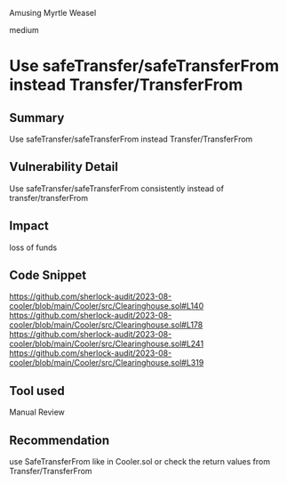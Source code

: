 Amusing Myrtle Weasel

medium

# Use safeTransfer/safeTransferFrom instead Transfer/TransferFrom
## Summary
Use safeTransfer/safeTransferFrom instead Transfer/TransferFrom
## Vulnerability Detail
Use safeTransfer/safeTransferFrom consistently instead of transfer/transferFrom
## Impact
loss of funds
## Code Snippet
https://github.com/sherlock-audit/2023-08-cooler/blob/main/Cooler/src/Clearinghouse.sol#L140
https://github.com/sherlock-audit/2023-08-cooler/blob/main/Cooler/src/Clearinghouse.sol#L178
https://github.com/sherlock-audit/2023-08-cooler/blob/main/Cooler/src/Clearinghouse.sol#L241
https://github.com/sherlock-audit/2023-08-cooler/blob/main/Cooler/src/Clearinghouse.sol#L319
## Tool used

Manual Review

## Recommendation
use SafeTransferFrom like in Cooler.sol or check the return values from Transfer/TransferFrom